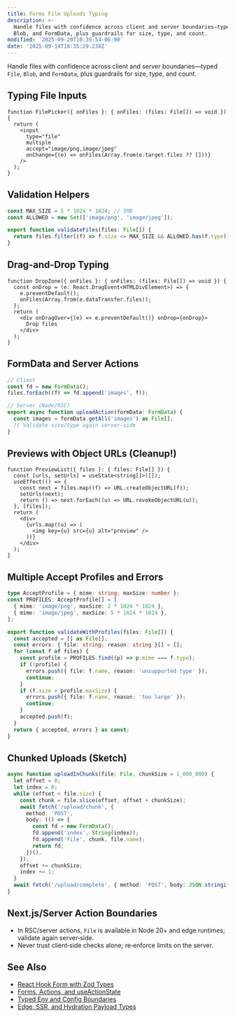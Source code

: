 ```yaml
---
title: Forms File Uploads Typing
description: >-
  Handle files with confidence across client and server boundaries—typed File,
  Blob, and FormData, plus guardrails for size, type, and count.
modified: '2025-09-20T10:39:54-06:00'
date: '2025-09-14T18:35:29.238Z'
---
```


Handle files with confidence across client and server boundaries—typed `File`, `Blob`, and `FormData`, plus guardrails for size, type, and count.

## Typing File Inputs

```tsx
function FilePicker({ onFiles }: { onFiles: (files: File[]) => void }) {
  return (
    <input
      type="file"
      multiple
      accept="image/png,image/jpeg"
      onChange={(e) => onFiles(Array.from(e.target.files ?? []))}
    />
  );
}
```

## Validation Helpers

```ts
const MAX_SIZE = 5 * 1024 * 1024; // 5MB
const ALLOWED = new Set(['image/png', 'image/jpeg']);

export function validateFiles(files: File[]) {
  return files.filter((f) => f.size <= MAX_SIZE && ALLOWED.has(f.type));
}
```

## Drag-and-Drop Typing

```tsx
function DropZone({ onFiles }: { onFiles: (files: File[]) => void }) {
  const onDrop = (e: React.DragEvent<HTMLDivElement>) => {
    e.preventDefault();
    onFiles(Array.from(e.dataTransfer.files));
  };
  return (
    <div onDragOver={(e) => e.preventDefault()} onDrop={onDrop}>
      Drop files
    </div>
  );
}
```

## FormData and Server Actions

```ts
// Client
const fd = new FormData();
files.forEach((f) => fd.append('images', f));

// Server (Node/RSC)
export async function uploadAction(formData: FormData) {
  const images = formData.getAll('images') as File[];
  // Validate size/type again server-side
}
```

## Previews with Object URLs (Cleanup!)

```tsx
function PreviewList({ files }: { files: File[] }) {
  const [urls, setUrls] = useState<string[]>([]);
  useEffect(() => {
    const next = files.map((f) => URL.createObjectURL(f));
    setUrls(next);
    return () => next.forEach((u) => URL.revokeObjectURL(u));
  }, [files]);
  return (
    <div>
      {urls.map((u) => (
        <img key={u} src={u} alt="preview" />
      ))}
    </div>
  );
}
```

## Multiple Accept Profiles and Errors

```ts
type AcceptProfile = { mime: string; maxSize: number };
const PROFILES: AcceptProfile[] = [
  { mime: 'image/png', maxSize: 2 * 1024 * 1024 },
  { mime: 'image/jpeg', maxSize: 5 * 1024 * 1024 },
];

export function validateWithProfiles(files: File[]) {
  const accepted = [] as File[];
  const errors: { file: string; reason: string }[] = [];
  for (const f of files) {
    const profile = PROFILES.find((p) => p.mime === f.type);
    if (!profile) {
      errors.push({ file: f.name, reason: 'unsupported type' });
      continue;
    }
    if (f.size > profile.maxSize) {
      errors.push({ file: f.name, reason: 'too large' });
      continue;
    }
    accepted.push(f);
  }
  return { accepted, errors } as const;
}
```

## Chunked Uploads (Sketch)

```ts
async function uploadInChunks(file: File, chunkSize = 1_000_000) {
  let offset = 0;
  let index = 0;
  while (offset < file.size) {
    const chunk = file.slice(offset, offset + chunkSize);
    await fetch('/upload/chunk', {
      method: 'POST',
      body: (() => {
        const fd = new FormData();
        fd.append('index', String(index));
        fd.append('file', chunk, file.name);
        return fd;
      })(),
    });
    offset += chunkSize;
    index += 1;
  }
  await fetch('/upload/complete', { method: 'POST', body: JSON.stringify({ name: file.name }) });
}
```

## Next.js/Server Action Boundaries

- In RSC/server actions, `File` is available in Node 20+ and edge runtimes; validate again server‑side.
- Never trust client‑side checks alone; re‑enforce limits on the server.

## See Also

- [React Hook Form with Zod Types](react-hook-form-with-zod-types.md)
- [Forms, Actions, and useActionState](forms-actions-and-useactionstate.md)
- [Typed Env and Config Boundaries](typed-environment-and-configuration-boundaries.md)
- [Edge, SSR, and Hydration Payload Types](edge-ssr-hydration.md)
